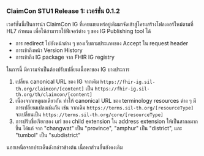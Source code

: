 ### ClaimCon STU1 Release 1: เวอร์ชั่น 0.1.2

เวอร์ชั่นนี้เป็นการนำ ClaimCon IG ที่เคยเผยแพร่อยู่เดิมมาจัดเข้าสู่โครงสร้างโฟลเดอร์ใหม่ตามที่ HL7 กำหนด เพื่อให้สามารถใช้ฟีเจอร์ต่าง ๆ ของ IG Publishing tool ได้

- การ redirect ไปยังหน้าต่าง ๆ ของเว็บตามประเภทของ Accept ใน request header
- การเข้าถึงหน้า Version History
- การเข้าถึง IG package จาก FHIR IG registry

ในการนี้ มีความจำเป็นต้องปรับเปลี่ยนเนื้อหาของ IG บางประการ

1. เปลี่ยน canonical URL ของ IG จากเดิม `https://fhir-ig.sil-th.org/claimcon/[content]` เป็น `https://fhir-ig.sil-th.org/th/claimcon/[content]`
2. เนื่องจากเหตุผลเดียวกัน ทำให้ canonical URL ของ terminology resources ต่าง ๆ มีการเปลี่ยนแปลงเช่นกัน เช่น จากเดิม `https://terms.sil-th.org/[resourceType]` จะเปลี่ยนเป็น `https://terms.sil-th.org/core/[resourceType]`
3. การปรับชื่อเรียกของ url ของ child extension ใน address extension ให้เป็นสากลมากขึ้น ได้แก่ จาก "changwat" เป็น "province", "amphur" เป็น "district", และ "tumbol" เป็น "subdistrict"

นอกเหนือจากประเด็นดังกล่าวข้างต้น เนื้อหาส่วนอื่นยังคงเดิม
